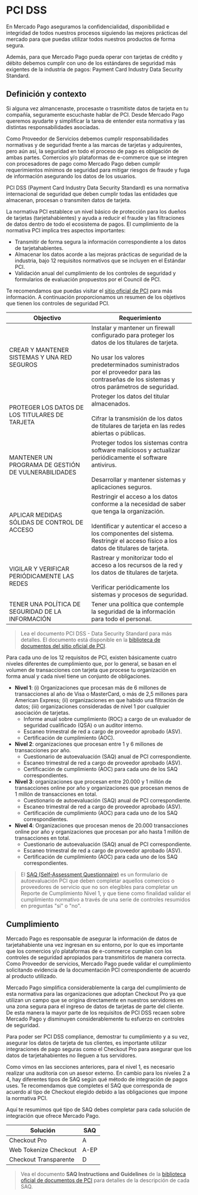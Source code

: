 # PCI DSS

En Mercado Pago aseguramos la confidencialidad, disponibilidad e integridad de todos nuestros procesos siguiendo las mejores prácticas del mercado para que puedas utilizar todos nuestros productos de forma segura. 

Además, para que Mercado Pago pueda operar con tarjetas de crédito y débito debemos cumplir con uno de los estándares de seguridad más exigentes de la industria de pagos: Payment Card Industry Data Security Standard.

## Definición y contexto
Si alguna vez almancenaste, procesaste o trasmitiste datos de tarjeta en tu compañía, seguramente escuchaste hablar de PCI. Desde Mercado Pago queremos ayudarte y simplificar la tarea de entender esta normativa y las distintas responsabilidades asociadas.

Como Proveedor de Servicios debemos cumplir responsabilidades normativas y de seguridad frente a las marcas de tarjetas y adquirentes, pero aún así, la seguridad en todo el proceso de pago es obligación de ambas partes. Comercios y/o plataformas de e-commerce que se integren con procesadores de pago como Mercado Pago deben cumplir requerimientos mínimos de seguridad para mitigar riesgos de fraude y fuga de información asegurando los datos de los usuarios.

PCI DSS (Payment Card Industry Data Security Standard) es una normativa internacional de seguridad que deben cumplir todas las entidades que almacenan, procesan o transmiten datos de tarjeta.

La normativa PCI establece un nivel básico de protección para los dueños de tarjetas (tarjetahabientes) y ayuda a reducir el fraude y las filtraciones de datos dentro de todo el ecosistema de pagos. 
El cumplimiento de la normativa PCI implica tres aspectos importantes:
- Transmitir de forma segura la información correspondiente a los datos de tarjetahabientes.
- Almacenar los datos acorde a las mejoras prácticas de seguridad de la industria, bajo 12 requisitos normativos que se incluyen en el Estándar PCI.
- Validación anual del cumplimiento de los controles de seguridad y formularios de evaluación propuestos por el Council de PCI. 

Te recomendamos que puedas visitar el [sitio oficial de PCI](https://www.pcisecuritystandards.org/) para más información. A continuación proporcionamos un resumen de los objetivos que tienen los controles de seguridad PCI.

**Objectivo** | **Requerimiento**
------------- | ---------------
CREAR Y MANTENER SISTEMAS Y UNA RED SEGUROS | Instalar y mantener un firewall configurado para proteger los datos de los titulares de tarjeta. <br> <br> No usar los valores predeterminados suministrados por el proveedor para las contraseñas de los sistemas y otros parámetros de seguridad.|
PROTEGER LOS DATOS DE LOS TITULARES DE TARJETA | Proteger los datos del titular almacenados. <br> <br>Cifrar la transmisión de los datos de titulares de tarjeta en las redes abiertas o públicas.
MANTENER UN PROGRAMA DE GESTIÓN DE VULNERABILIDADES | Proteger todos los sistemas contra software maliciosos y actualizar periódicamente el software antivirus. <br> <br>Desarrollar y mantener sistemas y aplicaciones seguros.
APLICAR MEDIDAS SÓLIDAS DE CONTROL DE ACCESO | Restringir el acceso a los datos conforme a la necesidad de saber que tenga la organización. <br> <br>Identificar y autenticar el acceso a los componentes del sistema. Restringir el acceso físico a los datos de titulares de tarjeta.
VIGILAR Y VERIFICAR PERIÓDICAMENTE LAS REDES | Rastrear y monitorizar todo el acceso a los recursos de la red y los datos de titulares de tarjeta. <br> <br>Verificar periódicamente los sistemas y procesos de seguridad.
TENER UNA POLÍTICA DE SEGURIDAD DE LA INFORMACIÓN | Tener una política que contemple la seguridad de la información para todo el personal.


>Lea el documento PCI DSS - Data Security Standard para más detalles. El documento está disponible en la [biblioteca de documentos del sitio oficial de PCI](https://www.pcisecuritystandards.org/document_library).

Para cada uno de los 12 requisitos de PCI, existen básicamente cuatro niveles diferentes de cumplimiento que, por lo general, se basan en el volumen de transacciones con tarjeta que procese tu organización en forma anual y cada nivel tiene un conjunto de obligaciones.

- **Nivel 1**: (i) Organizaciones que procesan más de 6 millones de transacciones al año de Visa o MasterCard, o más de 2,5 millones para American Express; (ii) organizaciones en que habido una filtración de datos; (iii) organizaciones consideradas de nivel 1 por cualquier asociación de tarjetas.
   - Informe anual sobre cumplimiento (ROC) a cargo de un evaluador de seguridad cualificado (QSA) o un auditor interno.
   - Escaneo trimestral de red a cargo de proveedor aprobado (ASV).
   - Certificación de cumplimiento (AOC).
- **Nivel 2**: organizaciones que procesan entre 1 y 6 millones de transacciones por año.
   - Cuestionario de autoevaluación (SAQ) anual de PCI correspondiente.
   - Escaneo trimestral de red a cargo de proveedor aprobado (ASV).
   - Certificación de cumplimiento (AOC) para cada uno de los SAQ correspondientes.
- **Nivel 3**: organizaciones que procesan entre 20.000 y 1 millón de transacciones online por año y organizaciones que procesan menos de 1 millón de transacciones en total.
   - Cuestionario de autoevaluación (SAQ) anual de PCI correspondiente.
   - Escaneo trimestral de red a cargo de proveedor aprobado (ASV).
   - Certificación de cumplimiento (AOC) para cada uno de los SAQ correspondientes.
- **Nivel 4**: Organizaciones que procesan menos de 20.000 transacciones online por año y organizaciones que procesan por año hasta 1 millón de transacciones en total. 
   - Cuestionario de autoevaluación (SAQ) anual de PCI correspondiente.
   - Escaneo trimestral de red a cargo de proveedor aprobado (ASV).
   - Certificación de cumplimiento (AOC) para cada uno de los SAQ correspondientes.

 >El [SAQ (Self-Assessment Questionnaire)](https://www.pcisecuritystandards.org/pci_security/completing_self_assessment) es un formulario de autoevaluación PCI que deben completar aquellos comercios o proveedores de servicio que no son elegibles para completar un Reporte de Cumplimiento Nivel 1, y que tiene como finalidad validar el cumplimiento normativo a través de una serie de controles resumidos en preguntas "sí" o "no". 

## Cumplimiento
Mercado Pago es responsable de asegurar la información de datos de tarjetahabiente una vez ingresan en su entorno, por lo que es importante que los comercios y/o plataformas de e-commerce cumplan con los controles de seguridad apropiados para transmitirlos de manera correcta. Como Proveedor de servicios, Mercado Pago puede validar el cumplimiento solicitando evidencia de la documentación PCI correspondiente de acuerdo al producto utilizado.

Mercado Pago simplifica considerablemente la carga del cumplimiento de esta normativa para las organizaciones que adoptan Checkout Pro ya que utilizan un campo que se origina directamente en nuestros servidores en una zona segura para el ingreso de datos de tarjetas de parte del cliente. De esta manera la mayor parte de los requisitos de PCI DSS recaen sobre Mercado Pago y disminuyen considerablemente tu esfuerzo en controles de seguridad.

Para poder ser PCI DSS compliance, demostrar tu cumplimiento y a su vez, asegurar los datos de tarjeta de tus clientes, es importante utilizar integraciones de pago seguras como el Checkout Pro para asegurar que los datos de tarjetahabientes no lleguen a tus servidores.

Como vimos en las secciones anteriores, para el nivel 1, es necesario realizar una auditoría con un asesor externo. En cambio para los niveles 2 a 4, hay diferentes tipos de SAQ según qué método de integración de pagos uses. Te recomendamos que completes el SAQ que corresponda de acuerdo al tipo de Checkout elegido debido a las obligaciones que impone la normativa PCI. 

Aquí te resumimos qué tipo de SAQ debes completar para cada solución de integración que ofrece Mercado Pago.

**Solución** | **SAQ**
------ | ------
Checkout Pro | A
Web Tokenize Checkout | A-EP
Checkout Transparente | D

> Vea el documento **SAQ Instructions and Guidelines** de la [biblioteca oficial de documentos de PCI](https://www.pcisecuritystandards.org/document_library) para detalles de la descripción de cada SAQ.


